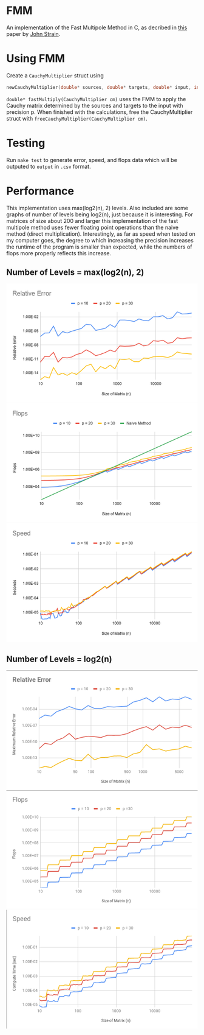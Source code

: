 # FMM
An implementation of the Fast Multipole Method in C, as decribed in [this](https://math.berkeley.edu/~strain/128b.S20/fmm1.pdf) paper by [John Strain](https://math.berkeley.edu/~strain/).
# Using FMM
Create a `CauchyMultiplier` struct using 
```C
newCauchyMultiplier(double* sources, double* targets, double* input, int n, int precision)
```
 `double* fastMultiply(CauchyMultiplier cm)` uses the FMM to apply the Cauchy matrix determined by the sources and targets to the input with precision p. When finished with the calculations, free the CauchyMultiplier struct with `freeCauchyMultiplier(CauchyMultiplier cm)`.
# Testing
Run `make test` to generate error, speed, and flops data which will be outputed to `output` in `.csv` format.
# Performance
This implementation uses max(log2(n), 2) levels. Also included are some graphs of number of levels being log2(n), just because it is interesting. For matrices of size about 200 and larger this implementation of the fast multipole method uses fewer floating point operations than the naive method (direct multiplication). Interestingly, as far as speed when tested on my computer goes, the degree to which increasing the precision increases the runtime of the program is smaller than expected, while the numbers of flops more properly reflects this increase.
## Number of Levels = max(log2(n), 2)
![errorplot](https://github.com/kavalee/FMM/raw/master/images/error-6.png)
![flopsplot](https://github.com/kavalee/FMM/raw/master/images/flops-6.png)
![speedplot](https://github.com/kavalee/FMM/raw/master/images/speed-6.png)
## Number of Levels = log2(n)
![errorplot](https://github.com/kavalee/FMM/raw/master/images/error.png)
![flopsplot](https://github.com/kavalee/FMM/raw/master/images/flops.png)
![speedplot](https://github.com/kavalee/FMM/raw/master/images/speed.png)

